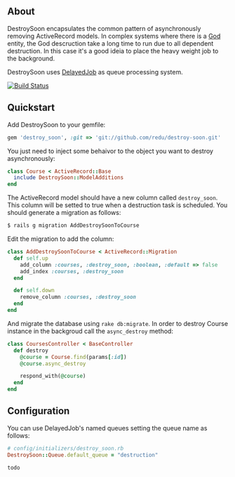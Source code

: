 ## About

DestroySoon encapsulates the common pattern of asynchronously removing ActiveRecord models. In complex systems where there is a [God](http://en.wikipedia.org/wiki/God_object) entity, the God descruction take a long time to run due to all dependent destruction. In this case it's a good ideia to place the heavy weight job to the background.

DestroySoon uses [DelayedJob](https://github.com/collectiveidea/delayed_job) as queue processing system.

[![Build Status](https://secure.travis-ci.org/redu/destroy-soon.png)](http://travis-ci.org/redu/destroy-soon)

## Quickstart

Add DestroySoon to your gemfile:

```ruby
gem 'destroy_soon', :git => 'git://github.com/redu/destroy-soon.git'
```

You just need to inject some behaivor to the object you want to destroy asynchronously:

```ruby
class Course < ActiveRecord::Base
  include DestroySoon::ModelAdditions
end
```

The ActiveRecord model should have a new column called ``destroy_soon``. This column will be setted to true when a destruction task is scheduled. You should generate a migration as follows:

```sh
$ rails g migration AddDestroySoonToCourse
```

Edit the migration to add the column:

```ruby
class AddDestroySoonToCourse < ActiveRecord::Migration
  def self.up
    add_column :courses, :destroy_soon, :boolean, :default => false
    add_index :courses, :destroy_soon
  end

  def self.down
    remove_column :courses, :destroy_soon
  end
end
```

And migrate the database using ``rake db:migrate``. In order to destroy Course instance in the backgroud call the ``async_destroy`` method:

```ruby
class CoursesController < BaseController
  def destroy
    @course = Course.find(params[:id])
    @course.async_destroy

    respond_with(@course)
  end
end
```

## Configuration

You can use DelayedJob's named queues setting the queue name as follows:

```ruby
# config/initializers/destroy_soon.rb
DestroySoon::Queue.default_queue = "destruction"
```


``todo``
